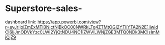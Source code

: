# Superstore-sales-
dashboard link: https://app.powerbi.com/view?r=eyJrIjoiZmExMTI0NjctNjBkOC00NWRkLTg4ZTMtOGI2YTliYTA2N2E1IiwidCI6IjJmODVkYzc0LWI2YjQtNDU4NC1iZWVlLWNjZGE3MTQ0NDk3MCIsImMiOjZ9
